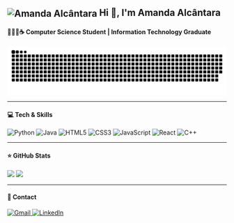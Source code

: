 ## <img src="https://github.com/user-attachments/assets/811514ec-9795-4598-997a-6050829b8c93" alt="Amanda Alcântara" width="200" align="center"/>  Hi 👋, I'm Amanda Alcântara
#### 👩🏻‍💻☕ Computer Science Student | Information Technology Graduate

<p align="center">
  <img  src="https://raw.githubusercontent.com/Elanza-48/Elanza-48/main/resources/img/github-contribution-grid-snake.svg"
    alt="example" />
</p>

---

#### 💻 Tech & Skills

![Python](https://img.shields.io/badge/Python-3670A0?style=for-the-badge&logo=python&logoColor=fff)
![Java](https://img.shields.io/badge/Java-ED8B00?style=for-the-badge&logo=java&logoColor=white)
![HTML5](https://img.shields.io/badge/HTML5-E34F26?style=for-the-badge&logo=html5&logoColor=white)
![CSS3](https://img.shields.io/badge/CSS3-1572B6?style=for-the-badge&logo=css3&logoColor=white)
![JavaScript](https://img.shields.io/badge/JavaScript-F7DF1E?style=for-the-badge&logo=javascript&logoColor=black)
![React](https://img.shields.io/badge/React-20232A?style=for-the-badge&logo=react&logoColor=61DAFB)
![C++](https://img.shields.io/badge/C++-00599C?style=for-the-badge&logo=c%2B%2B&logoColor=white)

---

#### ⭐ GitHub Stats

<p>
  <img height="180em" src="https://github-readme-stats-eight-theta.vercel.app/api?username=amandaalbez&show_icons=true&theme=omni&include_all_commits=true&count_private=true"/>
  <img height="180em" src="https://github-readme-stats-eight-theta.vercel.app/api/top-langs/?username=amandaalbez&layout=compact&langs_count=8&theme=omni"/>
</p>

---

#### 💌 Contact

<a href="mailto:amandaalbezz@gmail.com" target="_blank" title="Gmail">
  <img src="https://img.shields.io/badge/-Gmail-FF0000?style=flat-square&labelColor=FF0000&logo=gmail&logoColor=white" alt="Gmail"/>
</a>
<a href="https://www.linkedin.com/in/amanda-alc%C3%A2ntaraa/" target="_blank" title="LinkedIn">
  <img src="https://img.shields.io/badge/-Linkedin-0e76a8?style=flat-square&logo=Linkedin&logoColor=white" alt="LinkedIn"/>
</a>
